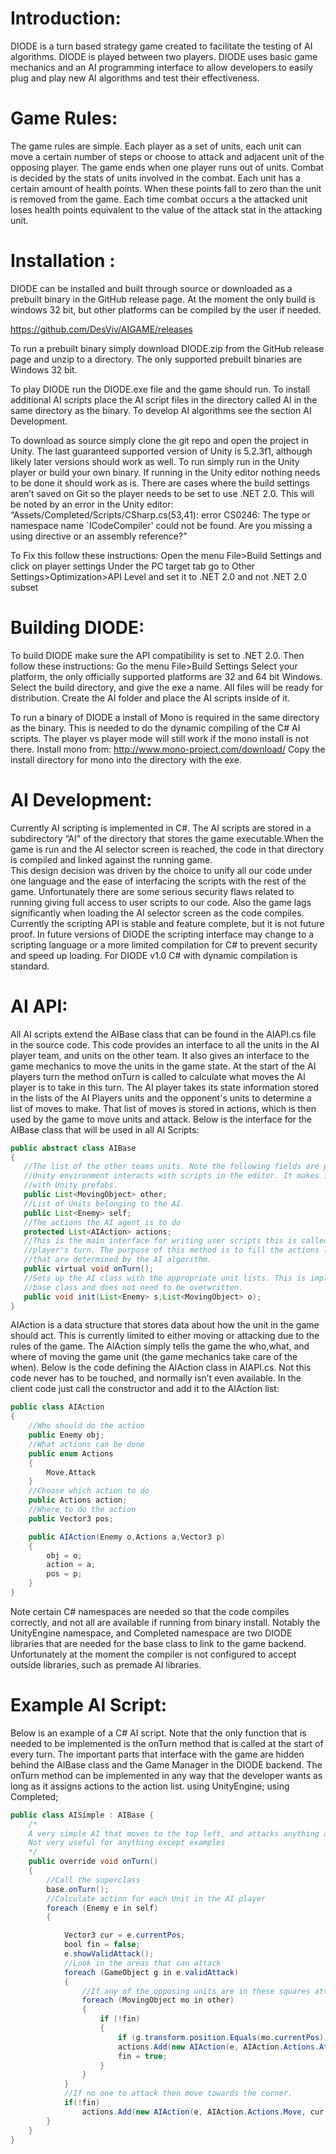 # Introduction:
DIODE is a turn based strategy game created to facilitate the testing of AI algorithms. DIODE is played between two players. DIODE uses basic game mechanics and an AI programming interface to allow developers to easily plug and play new AI algorithms and test their effectiveness.

# Game Rules:
The game rules are simple. Each player as a set of units, each unit can move a certain number of steps or choose to attack and adjacent unit of the opposing player. The game ends when one player runs out of units.
Combat is decided by the stats of units involved in the combat. Each unit has a certain amount of health points. When these points fall to zero than the unit is removed from the game. Each time combat occurs a the attacked unit loses health points equivalent to the value of the attack stat in the attacking unit.

# Installation :
DIODE can be installed and built through source or downloaded as a prebuilt binary in the GitHub release page. At the moment the only build is windows 32 bit, but other platforms can be compiled by the user if needed.

https://github.com/DesViv/AIGAME/releases

To run a prebuilt binary simply download DIODE.zip from the GitHub release page and unzip to a directory. The only supported prebuilt binaries are Windows 32 bit.

To play DIODE run the DIODE.exe file and the game should run. To install additional AI scripts place the AI script files in the directory called AI in the same directory as the binary. To develop AI algorithms see the section AI Development.

To download as source simply clone the git repo and open the project in Unity. The last guaranteed supported version of Unity is 5.2.3f1, although likely later versions should work as well. To run simply run in the Unity player or build your own binary. If running in the Unity editor nothing needs to be done it should work as is. There are cases where the build settings aren’t saved on Git so the player needs to be set to use .NET 2.0. This will be noted by an error in the Unity editor:
“Assets/Completed/Scripts/CSharp.cs(53,41): error CS0246: The type or namespace name `ICodeCompiler' could not be found. Are you missing a using directive or an assembly reference?”

To Fix this follow these instructions:
Open the menu File>Build Settings and click on player settings
Under the PC target tab go to Other Settings>Optimization>API Level and set it to .NET 2.0 and not .NET 2.0 subset

# Building DIODE:
To build DIODE make sure the API compatibility is set to .NET 2.0. Then follow these instructions:
Go the menu File>Build Settings
Select your platform, the only officially supported platforms are 32 and 64 bit Windows.
Select the build directory, and give the exe a name. All files will be ready for distribution.
Create the AI folder and place the AI scripts inside of it.

To run a binary of DIODE a install of Mono is required in the same directory as the binary. This is needed to do the dynamic compiling of the C# AI scripts. The player vs player mode will still work if the mono install is not there. Install mono from:
http://www.mono-project.com/download/
Copy the install directory for mono into the directory with the exe.

# AI Development:
Currently AI scripting is implemented in C#. The AI scripts are stored in a subdirectory “AI” of the directory that stores the game executable.When the game is run and the AI selector screen is reached, the code in that directory is compiled and linked against the running game.  
This design decision was driven by the choice to unify all our code under one language and the ease of interfacing the scripts with the rest of the game.
Unfortunately there are some serious security flaws related to running giving full access to user scripts to our code. Also the game lags significantly when loading the AI selector screen as the code compiles.  Currently the scripting API is stable and feature complete, but it is not future proof. In future versions of DIODE the scripting interface may change to a scripting language or a more limited compilation for C# to prevent security and speed up loading. For DIODE v1.0 C# with dynamic compilation is standard.

# AI API:
All AI scripts extend the AIBase class that can be found in the AIAPI.cs file in the source code. This code provides an interface to all the units in the AI player team, and units on the other team. It also gives an interface to the game mechanics to move the units in the game state. At the start of the AI players turn the method onTurn is called to calculate what moves the AI player is to take in this turn. The AI player takes its state information stored in the lists of the AI Players units and the opponent's units to determine a list of moves to make. That list of moves is stored in actions, which is then used by the game to move units and attack.
 Below is the interface for the AIBase class that will be used in all AI Scripts:
 ```java
public abstract class AIBase
{
    //The list of the other teams units. Note the following fields are public due to how the
    //Unity environment interacts with scripts in the editor. It makes it easier to interface
    //with Unity prefabs.
    public List<MovingObject> other;
    //List of Units belonging to the AI.
    public List<Enemy> self;
    //The actions the AI agent is to do
    protected List<AIAction> actions;
    //This is the main interface for writing user scripts this is called at the start of an AI
    //player's turn. The purpose of this method is to fill the actions list with AIActions
    //that are determined by the AI algorithm.
    public virtual void onTurn();
    //Sets up the AI class with the appropriate unit lists. This is implemented in the
    //base class and does not need to be overwritten.
    public void init(List<Enemy> s,List<MovingObject> o);
}
```
AIAction is a data structure that stores data about how the unit in the game should act. This is currently limited to either moving or attacking due to the rules of the game. The AIAction simply tells the game the who,what, and where of moving the game unit (the game mechanics take care of the when). Below is the code defining the AIAction class in AIAPI.cs. Not this code never has to be touched, and normally isn’t even available. In the client code just call the constructor and add it to the AIAction list:
```java
public class AIAction
{
    //Who should do the action
    public Enemy obj;
    //What actions can be done
    public enum Actions
    {
        Move,Attack
    }
    //Choose which action to do
    public Actions action;
    //Where to do the action
    public Vector3 pos;

    public AIAction(Enemy o,Actions a,Vector3 p)
    {
        obj = o;
        action = a;
        pos = p;
    }
}
```

Note certain C# namespaces are needed so that the code compiles correctly, and not all are available if running from binary install. Notably the UnityEngine namespace, and Completed namespace are two DIODE libraries that are needed for the base class to link to the game backend. Unfortunately at the moment the compiler is not configured to accept outside libraries, such as premade AI libraries.  

# Example AI Script:
Below is an example of a C# AI script. Note that the only function that is needed to be implemented is the onTurn method that is called at the start of every turn. The important parts that interface with the game are hidden behind the AIBase class and the Game Manager in the DIODE backend.
The onTurn method can be implemented in any way that the developer wants as long as it assigns actions to the action list.
using UnityEngine;
using Completed;

```java
public class AISimple : AIBase {
    /*
    A very simple AI that moves to the top left, and attacks anything along the way.
    Not very useful for anything except examples
    */
    public override void onTurn()
    {
        //Call the superclass
        base.onTurn();
        //Calculate action for each Unit in the AI player
        foreach (Enemy e in self)
        {

            Vector3 cur = e.currentPos;
            bool fin = false;
            e.showValidAttack();
            //Look in the areas that can attack
            foreach (GameObject g in e.validAttack)
            {
                //If any of the opposing units are in these squares attack them
                foreach (MovingObject mo in other)
                {
                    if (!fin)
                    {
                        if (g.transform.position.Equals(mo.currentPos)) { }
                        actions.Add(new AIAction(e, AIAction.Actions.Attack,  g.transform.position));
                        fin = true;
                    }
                }
            }
            //If no one to attack then move towards the corner.
            if(!fin)
                actions.Add(new AIAction(e, AIAction.Actions.Move, cur + new Vector3(1, 1, 0)));
        }
    }
}
```
